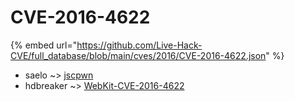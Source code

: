 # CVE-2016-4622
{% embed url="https://github.com/Live-Hack-CVE/full_database/blob/main/cves/2016/CVE-2016-4622.json" %}

* saelo ~> [jscpwn](https://www.alice-snow.ru/2016/database/cve-2016-4622/jscpwn-saelo)
* hdbreaker ~> [WebKit-CVE-2016-4622](https://www.alice-snow.ru/2016/database/cve-2016-4622/webkit-cve-2016-4622-hdbreaker)